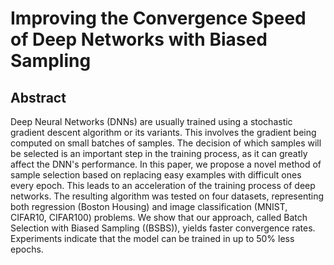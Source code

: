 # Improving the Convergence Speed of Deep Networks with Biased Sampling

## Abstract

Deep Neural Networks (DNNs) are usually trained using a stochastic gradient descent algorithm or its variants. 
This involves the gradient being computed on small batches of samples. The decision of which samples will be selected is an important step in the training process, as it can greatly affect the DNN's performance.
In this paper, we propose a novel method of sample selection based on replacing easy examples with difficult ones every epoch. 
This leads to an acceleration of the training process of deep networks. The resulting algorithm was tested on four datasets, representing both regression (Boston Housing) and image classification (MNIST, CIFAR10, CIFAR100) problems. We show that our approach, called Batch Selection with Biased Sampling (\(BSBS\)), yields faster convergence rates. Experiments indicate that the model can be trained in up to 50\% less epochs.

